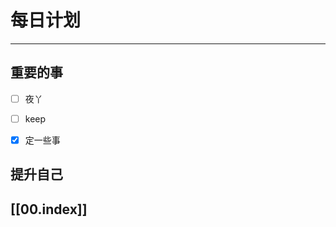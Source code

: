 
# 每日计划
---
## 重要的事

- [ ]    夜丫
- [ ]   keep
- [x]  定一些事



## 提升自己

  



## [[00.index]]










